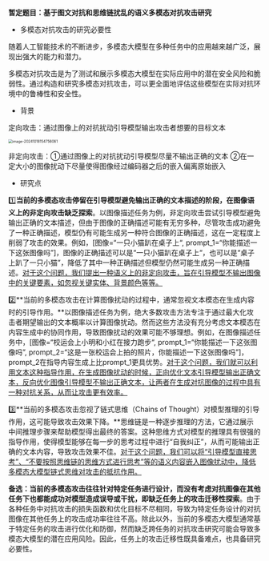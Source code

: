 

**暂定题目：基于图文对抗和思维链扰乱的语义多模态对抗攻击研究**

- 多模态对抗攻击的研究必要性

随着人工智能技术的不断进步，多模态大模型在多种任务中的应用越来越广泛，展现出强大的能力和潜力。

多模态对抗攻击是为了测试和展示多模态大模型在实际应用中的潜在安全风险和脆弱性。通过构造和研究多模态对抗攻击，可以更全面地评估这些模型在实际对抗环境中的鲁棒性和安全性。

- 背景

定向攻击：通过图像上的对抗扰动引导模型输出攻击者想要的目标文本

<img src="/Users/dengbin/Library/Application Support/typora-user-images/image-20241018154756061.png" alt="image-20241018154756061" style="zoom:50%;" />

非定向攻击：①通过图像上的对抗扰动引导模型尽量不输出正确的文本 ②在一定大小的图像扰动下尽量使得图像经过编码器之后的嵌入偏离原始嵌入

- 研究点

1️⃣**当前的多模态攻击停留在引导模型避免输出正确的文本描述的阶段，在图像语义上的非定向攻击缺乏探索**。以图像描述任务为例，非定向攻击尝试引导模型避免输出正确的文本描述，但由于图像的正确描述可能有无穷多种，尽管攻击成功避免了一种正确描述，模型仍有可能生成另一种符合图像的正确描述，这在一定程度上削弱了攻击的效果。例如，[图像=“一只小猫趴在桌子上“, prompt_1=“你能描述一下这张图像吗”]，图像的正确描述可以是“一只小猫趴在桌子上“，也可以是“桌子上趴了一只小猫”，降低了其中一种正确描述但模型仍然可能生成另一种正确描述。<u>对于这个问题，我们提出一种语义上的非定向攻击，旨在引导模型不输出图像中的关键要素，如忽视关键实体、背景颜色等等。</u>

2️⃣**当前的多模态攻击在计算图像扰动的过程中，通常忽视文本模态在生成内容时的引导作用。**以图像描述任务为例，绝大多数攻击方法专注于通过最大化攻击者期望输出的文本概率以计算图像扰动。然而这些方法没有充分考虑文本模态在内容生成中的协同作用，导致图像扰动的效果可能不够理想。例如，在图像描述任务中，[图像=“校运会上小明和小红在接力跑步“, prompt_1=“你能描述一下这张图像吗”, prompt_2=“这是一张校运会上拍的照片，你能描述一下这张图像吗”]，prompt_2在指导内容生成上比prompt_1更具优势。<u>对于这个问题，我们就可以利用文本这种指导作用，在生成图像扰动的时候，正向优化文本引导模型输出正确文本，反向优化图像引导模型不输出正确文本，让两者在生成对抗图像的过程中具有一种对抗关系，从而让攻击更有效率。</u>

3️⃣**当前的多模态攻击忽视了链式思维（Chains of Thought）对模型推理的引导作用，这可能导致攻击效果下降。**思维链是一种逐步推理的方法，它通过展示中间推理步骤来帮助模型得出最终的答案。这种思维方式对模型的推理具有很强的指导作用，使得模型能够在每一步的思考过程中进行“自我纠正”，从而可能输出正确的文本内容，导致攻击效果不佳。<u>对于这个问题，我们可以将“引导模型直接思考”、“不要按照思维链的思维方式进行思考”等的语义内容嵌入图像扰动中，降低多模态大模型链式思维对攻击的抵抗作用。</u>



**备选：当前的多模态攻击往往针对特定任务进行设计，而没有考虑对抗图像在其他任务下也都能成功对模型造成误导或干扰，即缺乏任务上的攻击迁移性探索**。由于各种任务中对抗攻击的损失函数和优化目标不尽相同，导致为特定任务设计的对抗图像在其他任务上的攻击成功率往往不高。除此以外，当前的多模态大模型通常基于特定任务的攻击进行优化和防御，然而缺乏跨任务的对抗攻击研究可能会导致多模态大模型的潜在应用风险。因此，任务上的攻击迁移性既具备难点，也具备研究必要性。

